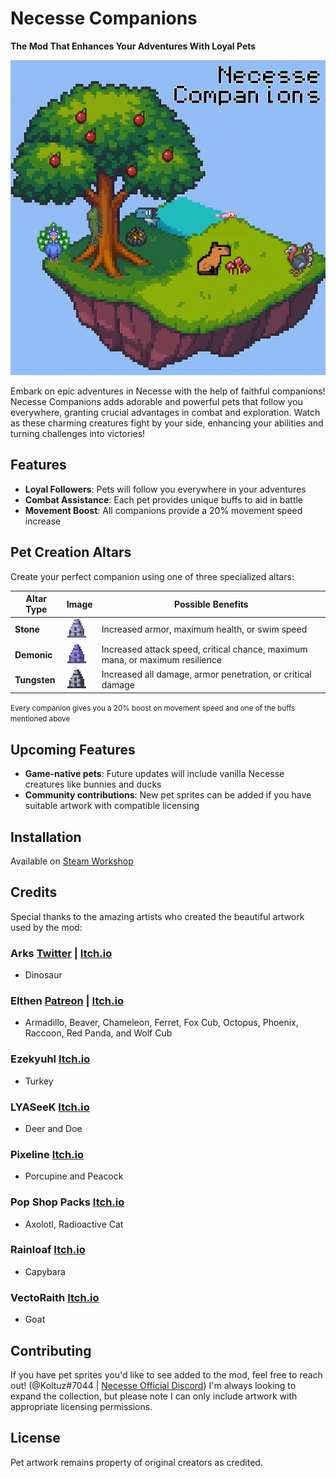 # Necesse Companions
**The Mod That Enhances Your Adventures With Loyal Pets**

![preview.png](src/main/resources/preview.png)

Embark on epic adventures in Necesse with the help of faithful companions! Necesse Companions adds adorable and powerful pets that follow you everywhere, granting crucial advantages in combat and exploration. Watch as these charming creatures fight by your side, enhancing your abilities and turning challenges into victories!

## Features
- **Loyal Followers**: Pets will follow you everywhere in your adventures
- **Combat Assistance**: Each pet provides unique buffs to aid in battle
- **Movement Boost**: All companions provide a 20% movement speed increase

## Pet Creation Altars
Create your perfect companion using one of three specialized altars:

| Altar Type | Image | Possible Benefits |
|------------|-------|-------------------|
| **Stone** | ![stone_pet_altar.png](src/main/resources/items/stone_pet_altar.png) | Increased armor, maximum health, or swim speed |
| **Demonic** | ![demonic_pet_altar.png](src/main/resources/items/demonic_pet_altar.png) | Increased attack speed, critical chance, maximum mana, or maximum resilience |
| **Tungsten** | ![tungsten_pet_altar.png](src/main/resources/items/tungsten_pet_altar.png) | Increased all damage, armor penetration, or critical damage |

<small>Every companion gives you a 20% boost on movement speed and one of the buffs mentioned above</small>
## Upcoming Features
- **Game-native pets**: Future updates will include vanilla Necesse creatures like bunnies and ducks
- **Community contributions**: New pet sprites can be added if you have suitable artwork with compatible licensing

## Installation
Available on [Steam Workshop](https://steamcommunity.com/sharedfiles/filedetails/?id=3471790985)

## Credits
Special thanks to the amazing artists who created the beautiful artwork used by the mod:

### Arks [Twitter](https://x.com/ArksDigital) | [Itch.io](https://arks.itch.io)
- Dinosaur

### Elthen [Patreon](https://patreon.com/elthen) | [Itch.io](https://elthen.itch.io)
- Armadillo, Beaver, Chameleon, Ferret, Fox Cub, Octopus, Phoenix, Raccoon, Red Panda, and Wolf Cub

### Ezekyuhl [Itch.io](https://ezekyuhl.itch.io)
- Turkey

### LYASeeK [Itch.io](https://lyaseek.itch.io)
- Deer and Doe

### Pixeline [Itch.io](https://pixeline-k.itch.io)
- Porcupine and Peacock

### Pop Shop Packs [Itch.io](https://pop-shop-packs.itch.io/)
- Axolotl, Radioactive Cat

### Rainloaf [Itch.io](https://rainloaf.itch.io)
- Capybara

### VectoRaith [Itch.io](https://vectoraith.itch.io)
- Goat

## Contributing
If you have pet sprites you'd like to see added to the mod, feel free to reach out! (@Koltuz#7044 | [Necesse Official Discord](https://discord.gg/FAFgrKD)) I'm always looking to expand the collection, but please note I can only include artwork with appropriate licensing permissions.

## License
Pet artwork remains property of original creators as credited.